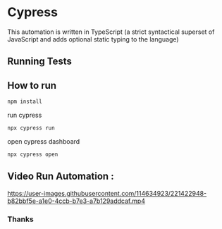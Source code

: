 # Cypress
This automation is written in TypeScript (a strict syntactical superset of JavaScript and adds optional static typing to the language)

## Running Tests

## How to run

```bash
npm install
```

run cypress
```bash
npx cypress run
```

open cypress dashboard
```bash
npx cypress open
```
## Video Run Automation :

https://user-images.githubusercontent.com/114634923/221422948-b82bbf5e-a1e0-4ccb-b7e3-a7b129addcaf.mp4

### Thanks

